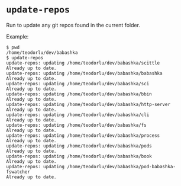 # `update-repos`

Run to update any git repos found in the current folder.

Example:

    $ pwd
    /home/teodorlu/dev/babashka
    $ update-repos
    update-repos: updating /home/teodorlu/dev/babashka/scittle
    Already up to date.
    update-repos: updating /home/teodorlu/dev/babashka/babashka
    Already up to date.
    update-repos: updating /home/teodorlu/dev/babashka/sci
    Already up to date.
    update-repos: updating /home/teodorlu/dev/babashka/bbin
    Already up to date.
    update-repos: updating /home/teodorlu/dev/babashka/http-server
    Already up to date.
    update-repos: updating /home/teodorlu/dev/babashka/cli
    Already up to date.
    update-repos: updating /home/teodorlu/dev/babashka/fs
    Already up to date.
    update-repos: updating /home/teodorlu/dev/babashka/process
    Already up to date.
    update-repos: updating /home/teodorlu/dev/babashka/pods
    Already up to date.
    update-repos: updating /home/teodorlu/dev/babashka/book
    Already up to date.
    update-repos: updating /home/teodorlu/dev/babashka/pod-babashka-fswatcher
    Already up to date.
